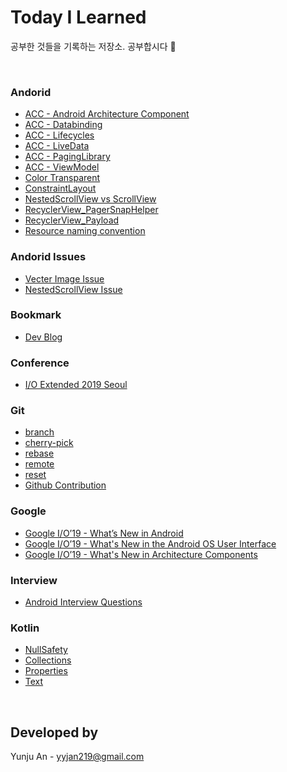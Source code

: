 # Today I Learned
공부한 것들을 기록하는 저장소. 공부합시다 📝

<br>

### Andorid
- [ACC - Android Architecture Component](https://github.com/yyjan/TIL/blob/master/android/ACC_AndroidArchitectureComponent.md)
- [ACC - Databinding](https://github.com/yyjan/TIL/blob/master/android/ACC_Databinding.md)
- [ACC - Lifecycles](https://github.com/yyjan/TIL/blob/master/android/ACC_Lifecycles.md)
- [ACC - LiveData](https://github.com/yyjan/TIL/blob/master/android/ACC_LiveData.md)
- [ACC - PagingLibrary](https://github.com/yyjan/TIL/blob/master/android/ACC_PagingLibrary.md)
- [ACC - ViewModel](https://github.com/yyjan/TIL/blob/master/android/ACC_ViewModel.md)
- [Color Transparent](https://github.com/yyjan/TIL/blob/master/android/Color_Transparent.md)
- [ConstraintLayout](https://github.com/yyjan/TIL/blob/master/android/ConstraintLayout.md)
- [NestedScrollView vs ScrollView](https://github.com/yyjan/TIL/blob/master/android/NestedScrollView_vs_ScrollView.md)
- [RecyclerView_PagerSnapHelper](https://github.com/yyjan/TIL/blob/master/android/RecyclerView_PagerSnapHelper.md)
- [RecyclerView_Payload](https://github.com/yyjan/TIL/blob/master/android/RecyclerView_Payload.md)
- [Resource naming convention](https://github.com/yyjan/TIL/blob/master/android/ResourceNamingConvention.md)

### Andorid Issues
- [Vecter Image Issue](https://github.com/yyjan/TIL/blob/master/android_issues/issue_vecter_image.md)
- [NestedScrollView Issue](https://github.com/yyjan/TIL/blob/master/android_issues/issue_nested_scrollview.md)

### Bookmark
- [Dev Blog](https://github.com/yyjan/TIL/blob/master/bookmark/DevBlog.md)

### Conference
- [I/O Extended 2019 Seoul](https://github.com/yyjan/TIL/blob/master/conference/Io_extended_2019_seoul.md)

### Git
- [branch](https://github.com/yyjan/TIL/blob/master/git/branch.md)
- [cherry-pick](https://github.com/yyjan/TIL/blob/master/git/cherry-pick.md)
- [rebase](https://github.com/yyjan/TIL/blob/master/git/rebase.md)
- [remote](https://github.com/yyjan/TIL/blob/master/git/remote.md)
- [reset](https://github.com/yyjan/TIL/blob/master/git/reset.md)
- [Github Contribution](https://github.com/yyjan/TIL/blob/master/git/github_contributions.md)

### Google
- [Google I/O’19 - What’s New in Android](https://github.com/yyjan/TIL/blob/master/google/2019_IO_What%E2%80%99sNewInAndroid.md)
- [Google I/O’19 - What's New in the Android OS User Interface](https://github.com/yyjan/TIL/blob/master/google/2019_IO_What'sNewInTheAndroidOSUserInterface.md)
- [Google I/O’19 - What's New in Architecture Components](https://github.com/yyjan/TIL/blob/master/google/2019_IO_What'sNewInArchitectureComponents.md)

### Interview
- [Android Interview Questions](https://github.com/yyjan/TIL/blob/master/interview/AndroidInterviewQuestions.md)

### Kotlin
- [NullSafety](https://github.com/yyjan/TIL/blob/master/kotlin/NullSafety.md)
- [Collections](https://github.com/yyjan/TIL/blob/master/kotlin/collections.md)
- [Properties](https://github.com/yyjan/TIL/blob/master/kotlin/Properties.md)
- [Text](https://github.com/yyjan/TIL/blob/master/kotlin/Text.md)
<br>

## Developed by
Yunju An - yyjan219@gmail.com
